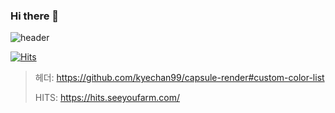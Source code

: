 ### Hi there 👋
![header](https://capsule-render.vercel.app/api?type=waving&color=gradient&customColorList=30&height=300&section=header&text=HUN%2023&fontSize=140)

[![Hits](https://hits.seeyoufarm.com/api/count/incr/badge.svg?url=https%3A%2F%2Fgithub.com%2Fhun23%2Fhun23&count_bg=%23B42C2C&title_bg=%2341984A&icon=sparkpost.svg&icon_color=%23E5E5E5&title=hits&edge_flat=false)](https://hits.seeyoufarm.com) 

> 헤더: https://github.com/kyechan99/capsule-render#custom-color-list
> 
> HITS: https://hits.seeyoufarm.com/
<!--
2,3,4,5,12,14,18,20,24,26,30
**hun23/hun23** is a ✨ _special_ ✨ repository because its `README.md` (this file) appears on your GitHub profile.

Here are some ideas to get you started:

- 🔭 I’m currently working on ...
- 🌱 I’m currently learning ...
- 👯 I’m looking to collaborate on ...
- 🤔 I’m looking for help with ...
- 💬 Ask me about ...
- 📫 How to reach me: ...
- 😄 Pronouns: ...
- ⚡ Fun fact: ...
-->

